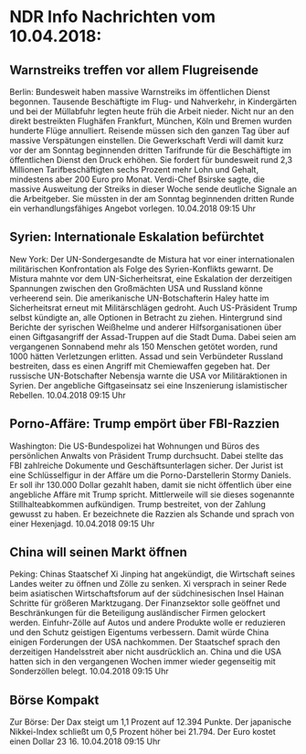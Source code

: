 # NDR Info Nachrichten vom 10.04.2018:


## Warnstreiks treffen vor allem Flugreisende
Berlin: Bundesweit haben massive Warnstreiks im öffentlichen Dienst begonnen. Tausende Beschäftigte im Flug- und Nahverkehr, in Kindergärten und bei der Müllabfuhr legten heute früh die Arbeit nieder. Nicht nur an den direkt  bestreikten Flughäfen Frankfurt, München, Köln und Bremen wurden hunderte Flüge annulliert. Reisende müssen sich den ganzen Tag über auf massive Verspätungen einstellen. Die Gewerkschaft Verdi will damit kurz vor der am Sonntag beginnenden dritten Tarifrunde für die Beschäftigte im öffentlichen Dienst den Druck erhöhen. Sie fordert für bundesweit rund 2,3 Millionen Tarifbeschäftigten sechs Prozent mehr Lohn und Gehalt, mindestens aber 200 Euro pro Monat. Verdi-Chef Bsirske sagte, die massive Ausweitung der Streiks in dieser Woche sende deutliche Signale an die Arbeitgeber. Sie müssten in der am Sonntag beginnenden dritten Runde ein verhandlungsfähiges Angebot vorlegen. 10.04.2018 09:15 Uhr 

## Syrien: Internationale Eskalation befürchtet
New York: Der UN-Sondergesandte de Mistura hat vor einer internationalen militärischen Konfrontation als Folge des Syrien-Konflikts gewarnt. De Mistura mahnte vor dem UN-Sicherheitsrat, eine Eskalation der derzeitigen Spannungen zwischen den Großmächten USA und Russland könne verheerend sein. Die amerikanische UN-Botschafterin Haley hatte im Sicherheitsrat erneut mit Militärschlägen gedroht. Auch US-Präsident Trump selbst kündigte an, alle Optionen in Betracht zu ziehen. Hintergrund sind Berichte der syrischen Weißhelme und anderer Hilfsorganisationen über einen Giftgasangriff der Assad-Truppen auf die Stadt Duma. Dabei seien am vergangenen Sonnabend mehr als 150 Menschen getötet worden, rund 1000 hätten Verletzungen erlitten. Assad und sein Verbündeter Russland bestreiten, dass es einen Angriff mit Chemiewaffen gegeben hat. Der russische UN-Botschafter Nebensja warnte die USA vor Militäraktionen in Syrien. Der angebliche Giftgaseinsatz sei eine Inszenierung islamistischer Rebellen. 10.04.2018 09:15 Uhr 

## Porno-Affäre: Trump empört über FBI-Razzien
Washington: Die US-Bundespolizei hat Wohnungen und Büros des persönlichen Anwalts von Präsident Trump durchsucht. Dabei stellte das FBI zahlreiche Dokumente und Geschäftsunterlagen sicher. Der Jurist ist eine Schlüsselfigur in der Affäre um die Porno-Darstellerin Stormy Daniels. Er soll ihr 130.000 Dollar gezahlt haben, damit sie nicht öffentlich über eine angebliche Affäre mit Trump spricht. Mittlerweile will sie dieses sogenannte Stillhalteabkommen aufkündigen. Trump bestreitet, von der Zahlung gewusst zu haben. Er bezeichnete die Razzien als Schande und sprach von einer Hexenjagd. 10.04.2018 09:15 Uhr 

## China will seinen Markt öffnen
Peking:	Chinas Staatschef Xi Jinping hat angekündigt, die Wirtschaft seines Landes weiter zu öffnen und Zölle zu senken. Xi versprach in seiner Rede beim asiatischen Wirtschaftsforum auf der südchinesischen Insel Hainan Schritte für größeren Marktzugang. Der Finanzsektor solle geöffnet und Beschränkungen für die Beteiligung ausländischer Firmen gelockert werden. Einfuhr-Zölle auf Autos und andere Produkte wolle er reduzieren und den Schutz geistigen Eigentums verbessern. Damit würde China einigen Forderungen der USA nachkommen. Der Staatschef sprach den derzeitigen Handelsstreit aber nicht ausdrücklich an. China und die USA hatten sich in den vergangenen Wochen immer wieder gegenseitig mit Sonderzöllen belegt. 10.04.2018 09:15 Uhr 

## Börse Kompakt
Zur Börse: Der Dax steigt um 1,1 Prozent auf 12.394 Punkte. Der japanische Nikkei-Index schließt um 0,5 Prozent höher bei 21.794. Der Euro kostet einen Dollar 23 16. 10.04.2018 09:15 Uhr 
